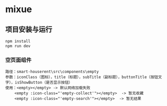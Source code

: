 # mixue

## 项目安装与运行
``` bash
npm install
npm run dev
```

### 空页面组件
    路径：smart-houserent\src\components\empty
    参数：iconClass（图标），title（标题），subTitle（副标题），buttonTitle（按钮文字），isShowButton（是否显示按钮）
    使用：<empty></empty> -> 默认网络加载失败
        <empty :icon-class="'empty-collect'"></empty>  -> 暂无收藏
        <empty :icon-class="'empty-search'"></empty>  -> 暂无结果

